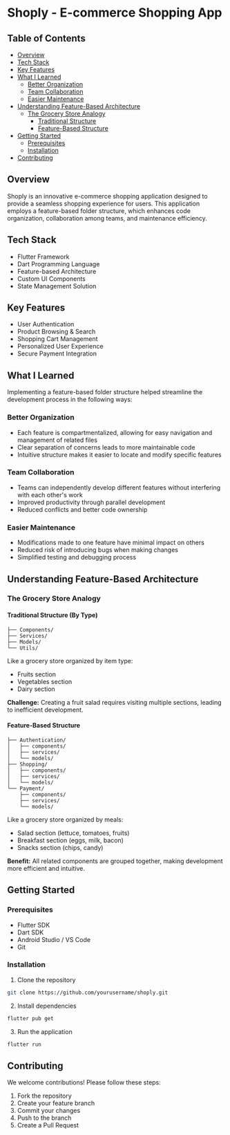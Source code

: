 # Shoply - E-commerce Shopping App

## Table of Contents
- [Overview](#overview)
- [Tech Stack](#tech-stack)
- [Key Features](#key-features)
- [What I Learned](#what-i-learned)
  - [Better Organization](#better-organization)
  - [Team Collaboration](#team-collaboration)
  - [Easier Maintenance](#easier-maintenance)
- [Understanding Feature-Based Architecture](#understanding-feature-based-architecture)
  - [The Grocery Store Analogy](#the-grocery-store-analogy)
    - [Traditional Structure](#traditional-structure-by-type)
    - [Feature-Based Structure](#feature-based-structure)
- [Getting Started](#getting-started)
  - [Prerequisites](#prerequisites)
  - [Installation](#installation)
- [Contributing](#contributing)

## Overview

Shoply is an innovative e-commerce shopping application designed to provide a seamless shopping experience for users. This application employs a feature-based folder structure, which enhances code organization, collaboration among teams, and maintenance efficiency.

## Tech Stack

- Flutter Framework
- Dart Programming Language
- Feature-based Architecture
- Custom UI Components
- State Management Solution

## Key Features

- User Authentication
- Product Browsing & Search
- Shopping Cart Management
- Personalized User Experience
- Secure Payment Integration

## What I Learned

Implementing a feature-based folder structure helped streamline the development process in the following ways:

### Better Organization

- Each feature is compartmentalized, allowing for easy navigation and management of related files
- Clear separation of concerns leads to more maintainable code
- Intuitive structure makes it easier to locate and modify specific features

### Team Collaboration

- Teams can independently develop different features without interfering with each other's work
- Improved productivity through parallel development
- Reduced conflicts and better code ownership

### Easier Maintenance

- Modifications made to one feature have minimal impact on others
- Reduced risk of introducing bugs when making changes
- Simplified testing and debugging process

## Understanding Feature-Based Architecture

### The Grocery Store Analogy

#### Traditional Structure (By Type)

```
├── Components/
├── Services/
├── Models/
└── Utils/
```

Like a grocery store organized by item type:

- Fruits section
- Vegetables section
- Dairy section

**Challenge:** Creating a fruit salad requires visiting multiple sections, leading to inefficient development.

#### Feature-Based Structure

```
├── Authentication/
│   ├── components/
│   ├── services/
│   └── models/
├── Shopping/
│   ├── components/
│   ├── services/
│   └── models/
└── Payment/
    ├── components/
    ├── services/
    └── models/
```

Like a grocery store organized by meals:

- Salad section (lettuce, tomatoes, fruits)
- Breakfast section (eggs, milk, bacon)
- Snacks section (chips, candy)

**Benefit:** All related components are grouped together, making development more efficient and intuitive.

## Getting Started

### Prerequisites

- Flutter SDK
- Dart SDK
- Android Studio / VS Code
- Git

### Installation

1. Clone the repository

```bash
git clone https://github.com/yourusername/shoply.git
```

2. Install dependencies

```bash
flutter pub get
```

3. Run the application

```bash
flutter run
```

## Contributing

We welcome contributions! Please follow these steps:

1. Fork the repository
2. Create your feature branch
3. Commit your changes
4. Push to the branch
5. Create a Pull Request
